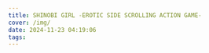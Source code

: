 ```yaml
---
title: SHINOBI GIRL -EROTIC SIDE SCROLLING ACTION GAME-
cover: /img/
date: 2024-11-23 04:19:06
tags:
---
```

